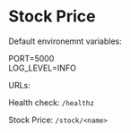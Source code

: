 Stock Price
===========

Default environemnt variables:

PORT=5000  
LOG_LEVEL=INFO  

URLs:

Health check: `/healthz`

Stock Price: `/stock/<name>`
